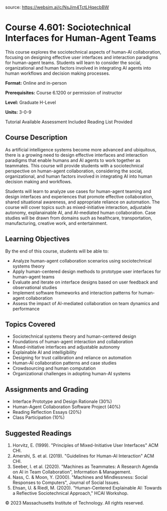 source: https://websim.ai/c/NsJim4TctLHqecbBW

# Course 4.601: Sociotechnical Interfaces for Human-Agent Teams

This course explores the sociotechnical aspects of human-AI collaboration, focusing on designing effective user interfaces and interaction paradigms for human-agent teams. Students will learn to consider the social, organizational and human factors involved in integrating AI agents into human workflows and decision making processes.

**Format:** Online and in-person

**Prerequisites:** Course 6.1200 or permission of instructor

**Level:** Graduate H-Level

**Units:** 3-0-9

Tutorial Available Assessment Included Reading List Provided

## Course Description

As artificial intelligence systems become more advanced and ubiquitous, there is a growing need to design effective interfaces and interaction paradigms that enable humans and AI agents to work together as teammates. This course will provide students with a sociotechnical perspective on human-agent collaboration, considering the social, organizational, and human factors involved in integrating AI into human decision making and workflows.

Students will learn to analyze use cases for human-agent teaming and design interfaces and experiences that promote effective collaboration, shared situational awareness, and appropriate reliance on automation. The course will cover topics such as mixed-initiative interaction, adjustable autonomy, explanainable AI, and AI-mediated human collaboration. Case studies will be drawn from domains such as healthcare, transportation, manufacturing, creative work, and entertainment.

## Learning Objectives

By the end of this course, students will be able to:

- Analyze human-agent collaboration scenarios using sociotechnical systems theory
- Apply human-centered design methods to prototype user interfaces for human-agent teams
- Evaluate and iterate on interface designs based on user feedback and observational studies
- Implement software frameworks and interaction patterns for human-agent collaboration
- Assess the impact of AI-mediated collaboration on team dynamics and performance

## Topics Covered

- Sociotechnical systems theory and human-centered design
- Foundations of human-agent interaction and collaboration
- Mixed-initiative interfaces and adjustable autonomy
- Explainable AI and intelligibility
- Designing for trust calibration and reliance on automation
- Human-AI collaboration patterns and case studies
- Crowdsourcing and human computation
- Organizational challenges in adopting human-AI systems

## Assignments and Grading

- Interface Prototype and Design Rationale (30%)
- Human-Agent Collaboration Software Project (40%)
- Reading Reflection Essays (20%)
- Class Participation (10%)

## Suggested Readings

1. Horvitz, E. (1999). "Principles of Mixed-Initiative User Interfaces" ACM CHI.
2. Amershi, S. et al. (2019). "Guidelines for Human-AI Interaction" ACM CHI.
3. Seeber, I. et al. (2020). "Machines as Teammates: A Research Agenda on AI in Team Collaboration", Information & Management.
4. Nass, C. & Moon, Y. (2000). "Machines and Mindlessness: Social Responses to Computers", Journal of Social Issues.
5. Ehsan, U. & Riedl, M. (2020). "Human-Centered Explainable AI: Towards a Reflective Sociotechnical Approach," HCAI Workshop.

© 2023 Massachusetts Institute of Technology. All rights reserved.